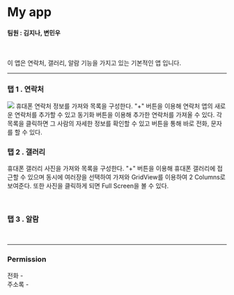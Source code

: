 # My app

#### 팀원 : 김지나, 변민우
<br>

이 앱은 연락처, 갤러리, 알람 기능을 가지고 있는 기본적인 앱 입니다.
<br>

* * * 
### 탭 1 . 연락처
<image src="./app/src/main/res/drawable/tab_phone.jpg">
휴대폰 연락처 정보를 가져와 목록을 구성한다. "+" 버튼을 이용해 연락처 앱의 새로운 연락처를 추가할 수 있고 동기화 버튼을 이용해 추가한 연락처를 가져올 수 있다. 각 목록을 클릭하면 그 사람의 자세한 정보를 확인할 수 있고 버튼을 통해 바로 전화, 문자를 할 수 있다.

<br>

### 탭 2 . 갤러리
휴대폰 갤러리 사진을 가져와 목록을 구성한다. "+" 버튼을 이용해 휴대폰 갤러리에 접근할 수 있으며 동시에 여러장을 선택하여 가져와 GridView를 이용하여 2 Columns로 보여준다. 또한 사진을 클릭하게 되면 Full Screen을 볼 수 있다.


<br>

### 탭 3 . 알람



<br>


* * *
### Permission

전화 -
<br>
주소록 - 

